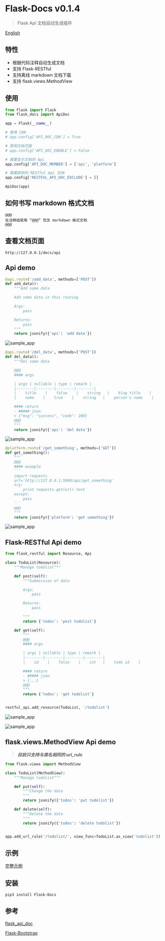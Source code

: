 # Flask-Docs v0.1.4

> Flask Api 文档自动生成插件

[English](README.md)

特性
-----

- 根据代码注释自动生成文档
- 支持 Flask-RESTful
- 支持离线 markdown 文档下载
- 支持 flask.views.MethodView

使用
-----

```python
from flask import Flask
from flask_docs import ApiDoc

app = Flask(__name__)

# 使用 CDN
# app.config['API_DOC_CDN'] = True

# 禁用文档页面
# app.config['API_DOC_ENABLE'] = False

# 需要显示文档的 Api
app.config['API_DOC_MEMBER'] = ['api', 'platform']

# 需要排除的 RESTful Api 文档
app.config['RESTFUL_API_DOC_EXCLUDE'] = []

ApiDoc(app)
```

如何书写 markdown 格式文档
-----

```
@@@
在注释结尾用 “@@@” 包含 markdown 格式文档
@@@
```

查看文档页面
-----

```
http://127.0.0.1/docs/api
```

Api demo
-----

```python
@api.route('/add_data', methods=['POST'])
def add_data():
    """Add some data

    Add some data in this routing

    Args:
        pass

    Returns:
        pass
    """
    return jsonify({'api': 'add data'})
```

![sample_app](flask_docs/assets/sample_app_add.png)

```python
@api.route('/del_data', methods=['POST'])
def del_data():
    """Del some data

    @@@
    #### args

    | args | nullable | type | remark |
    |--------|--------|--------|--------|
    |    title    |    false    |    string   |    blog title    |
    |    name    |    true    |    string   |    person's name    |

    #### return
    - ##### json
    > {"msg": "success", "code": 200}
    @@@
    """
    return jsonify({'api': 'del data'})
```

![sample_app](flask_docs/assets/sample_app_del.png)

````python
@platform.route('/get_something', methods=['GET'])
def get_something():
    """
    @@@
    #### example
    ```
    import requests
    url='http://127.0.0.1:5000/api/get_something'
    try:
        print requests.get(url).text
    except:
        pass
    ```
    @@@
    """
    return jsonify({'platform': 'get something'})
````

![sample_app](flask_docs/assets/sample_app_get.png)

Flask-RESTful Api demo
-----

```python
from flask_restful import Resource, Api

class TodoList(Resource):
    """Manage todolist"""

    def post(self):
        """Submission of data

        Args:
            pass

        Returns:
            pass

        """
        return {'todos': 'post todolist'}

    def get(self):
        """
        @@@
        #### args

        | args | nullable | type | remark |
        |--------|--------|--------|--------|
        |    id    |    false    |    int   |    todo id    |

        #### return
        - ##### json
        > {...}
        @@@
        """
        return {'todos': 'get todolist'}


restful_api.add_resource(TodoList, '/todolist')
```

![sample_app](flask_docs/assets/sample_app_restful_post.png)

![sample_app](flask_docs/assets/sample_app_restful_get.png)

flask.views.MethodView Api demo
-----
> ***目前只支持与类名相同的 url_rule***

```python
from flask.views import MethodView

class TodoList(MethodView):
    """Manage todolist"""

    def put(self):
        """Change the data
        """
        return jsonify({'todos': 'put todolist'})

    def delete(self):
        """Delete the data
        """
        return jsonify({'todos': 'delete todolist'})


app.add_url_rule('/todolist/', view_func=TodoList.as_view('todolist'))
```

示例
-----

[完整示例][examples]

安装
-----

`pip3 install Flask-Docs`

参考
-----

[flask_api_doc](https://github.com/tobyqin/flask_api_doc/)

[Flask-Bootstrap](https://github.com/mbr/flask-bootstrap/)

[examples]: https://github.com/kwkwc/flask-docs/tree/master/examples
